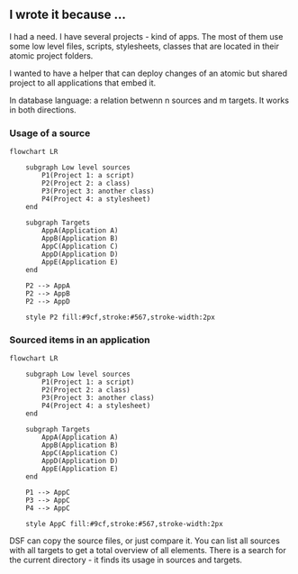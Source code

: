 ## I wrote it because ...

I had a need. I have several projects - kind of apps. The most of them use some low level files, scripts, stylesheets, classes that are located in their atomic project folders.

I wanted to have a helper that can deploy changes of an atomic but shared project to all applications that embed it.

In database language: a relation betwenn n sources and m targets.
It works in both directions.

### Usage of a source

```mermaid
flowchart LR

    subgraph Low level sources
        P1(Project 1: a script)
        P2(Project 2: a class)
        P3(Project 3: another class)
        P4(Project 4: a stylesheet)
    end

    subgraph Targets
        AppA(Application A)
        AppB(Application B)
        AppC(Application C)
        AppD(Application D)
        AppE(Application E)
    end

    P2 --> AppA
    P2 --> AppB
    P2 --> AppD

    style P2 fill:#9cf,stroke:#567,stroke-width:2px
```

### Sourced items in an application

```mermaid
flowchart LR

    subgraph Low level sources
        P1(Project 1: a script)
        P2(Project 2: a class)
        P3(Project 3: another class)
        P4(Project 4: a stylesheet)
    end

    subgraph Targets
        AppA(Application A)
        AppB(Application B)
        AppC(Application C)
        AppD(Application D)
        AppE(Application E)
    end

    P1 --> AppC
    P3 --> AppC
    P4 --> AppC

    style AppC fill:#9cf,stroke:#567,stroke-width:2px
```

DSF can copy the source files, or just compare it. 
You can list all sources with all targets to get a total overview of all elements.
There is a search for the current directory - it finds its usage in sources and targets.
